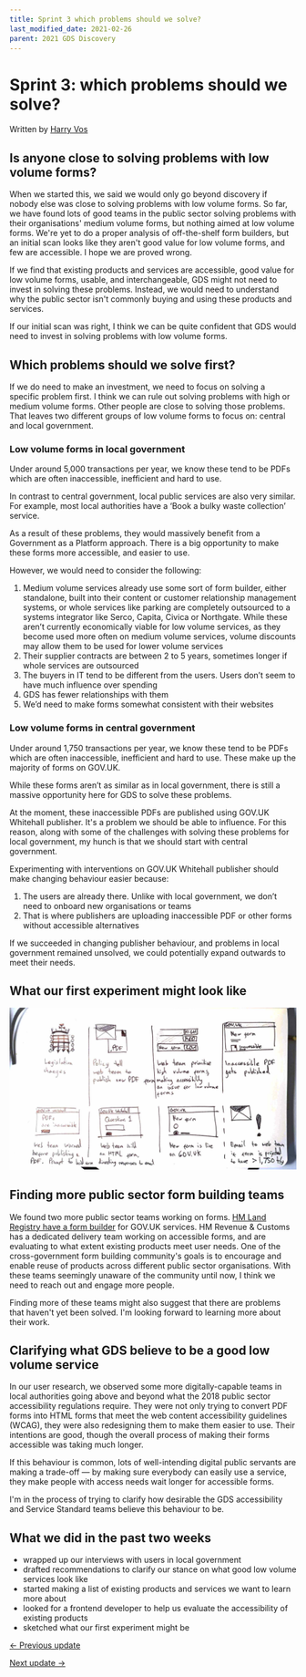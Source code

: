 ```yaml
---
title: Sprint 3 which problems should we solve?
last_modified_date: 2021-02-26
parent: 2021 GDS Discovery
---
```


# Sprint 3: which problems should we solve?

Written by [Harry Vos](https://twitter.com/vosageroll)

## Is anyone close to solving problems with low volume forms?

When we started this, we said we would only go beyond discovery if nobody else was close to solving problems with low volume forms. So far, we have found lots of good teams in the public sector solving problems with their organisations' medium volume forms, but nothing aimed at low volume forms. We're yet to do a proper analysis of off-the-shelf form builders, but an initial scan looks like they aren't good value for low volume forms, and few are accessible. I hope we are proved wrong.

If we find that existing products and services are accessible, good value for low volume forms, usable, and interchangeable, GDS might not need to invest in solving these problems. Instead, we would need to understand why the public sector isn't commonly buying and using these products and services.

If our initial scan was right, I think we can be quite confident that GDS would need to invest in solving problems with low volume forms.

## Which problems should we solve first?

If we do need to make an investment, we need to focus on solving a specific problem first. I think we can rule out solving problems with high or medium volume forms. Other people are close to solving those problems. That leaves two different groups of low volume forms to focus on: central and local government.

### Low volume forms in local government

Under around 5,000 transactions per year, we know these tend to be PDFs which are often inaccessible, inefficient and hard to use.

In contrast to central government, local public services are also very similar. For example, most local authorities have a ‘Book a bulky waste collection’ service.

As a result of these problems, they would massively benefit from a Government as a Platform approach. There is a big opportunity to make these forms more accessible, and easier to use.

However, we would need to consider the following:

1. Medium volume services already use some sort of form builder, either standalone, built into their content or customer relationship management systems, or whole services like parking are completely outsourced to a systems integrator like Serco, Capita, Civica or Northgate. While these aren’t currently economically viable for low volume services, as they become used more often on medium volume services, volume discounts may allow them to be used for lower volume services
2. Their supplier contracts are between 2 to 5 years, sometimes longer if whole services are outsourced
3. The buyers in IT tend to be different from the users. Users don’t seem to have much influence over spending
4. GDS has fewer relationships with them
5. We’d need to make forms somewhat consistent with their websites

### Low volume forms in central government

Under around 1,750 transactions per year, we know these tend to be PDFs which are often inaccessible, inefficient and hard to use. These make up the majority of forms on GOV.UK.

While these forms aren’t as similar as in local government, there is still a massive opportunity here for GDS to solve these problems.

At the moment, these inaccessible PDFs are published using GOV.UK Whitehall publisher. It's a problem we should be able to influence. For this reason, along with some of the challenges with solving these problems for local government, my hunch is that we should start with central government.

Experimenting with interventions on GOV.UK Whitehall publisher should make changing behaviour easier because:

1. The users are already there. Unlike with local government, we don’t need to onboard new organisations or teams
2. That is where publishers are uploading inaccessible PDF or other forms without accessible alternatives

If we succeeded in changing publisher behaviour, and problems in local government remained unsolved, we could potentially expand outwards to meet their needs.

## What our first experiment might look like

![Now: 1. Legislation changes 2. Policy tell web team to publish new PDF form 3. Web team prioritise high volume forms, making accessibility an issue for low volume forms 4. Inaccessible PDF gets published. Next: 1. Web team warned before publishing a PDF. Prompt to build a form. 2. Web team build an HTML form, directing responses to email. 3. New form is live on GOV.UK. (Possible 4.) Email to web team if form is projected to have more than 1,750 transactions per year.](https://github.com/XGovFormBuilder/x-gov-form-community/raw/master/img/forms-sketch-optimised.jpg "forms-sketch-optimised")

## Finding more public sector form building teams

We found two more public sector teams working on forms. [HM Land Registry have a form builder](https://govuk-frontend-wtf.herokuapp.com/) for GOV.UK services. HM Revenue & Customs has a dedicated delivery team working on accessible forms, and are evaluating to what extent existing products meet user needs. One of the cross-government form building community's goals is to encourage and enable reuse of products across different public sector organisations. With these teams seemingly unaware of the community until now, I think we need to reach out and engage more people.

Finding more of these teams might also suggest that there are problems that haven't yet been solved. I'm looking forward to learning more about their work.

## Clarifying what GDS believe to be a good low volume service

In our user research, we observed some more digitally-capable teams in local authorities going above and beyond what the 2018 public sector accessibility regulations require. They were not only trying to convert PDF forms into HTML forms that meet the web content accessibility guidelines (WCAG), they were also redesigning them to make them easier to use. Their intentions are good, though the overall process of making their forms accessible was taking much longer.

If this behaviour is common, lots of well-intending digital public servants are making a trade-off — by making sure everybody can easily use a service, they make people with access needs wait longer for accessible forms.

I'm in the process of trying to clarify how desirable the GDS accessibility and Service Standard teams believe this behaviour to be.

## What we did in the past two weeks

- wrapped up our interviews with users in local government
- drafted recommendations to clarify our stance on what good low volume services look like
- started making a list of existing products and services we want to learn more about
- looked for a frontend developer to help us evaluate the accessibility of existing products
- sketched what our first experiment might be

[<- Previous update](/x-gov-form-community/2021-GDS-discovery/sprint-2)

[Next update ->](/x-gov-form-community/2021-GDS-discovery/sprint-4)
